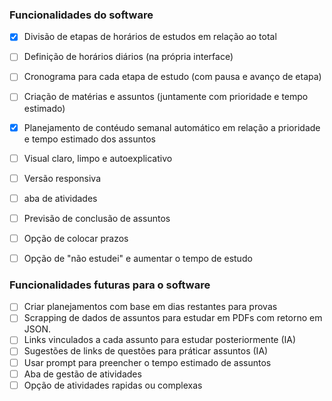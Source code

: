 ### Funcionalidades do software

- [x] Divisão de etapas de horários de estudos em relação ao total
- [ ] Definição de horários diários (na própria interface)
- [ ] Cronograma para cada etapa de estudo (com pausa e avanço de etapa)
- [ ] Criação de matérias e assuntos (juntamente com prioridade e tempo estimado)
- [x] Planejamento de contéudo semanal automático em relação a prioridade e tempo estimado dos assuntos
- [ ] Visual claro, limpo e autoexplicativo
- [ ] Versão responsiva
- [ ] aba de atividades
- [ ] Previsão de conclusão de assuntos
- [ ] Opção de colocar prazos
- [ ] Opção de "não estudei" e aumentar o tempo de estudo


### Funcionalidades futuras para o software

- [ ] Criar planejamentos com base em dias restantes para provas
- [ ] Scrapping de dados de assuntos para estudar em PDFs com retorno em JSON.
- [ ] Links vinculados a cada assunto para estudar posteriormente (IA)
- [ ] Sugestões de links de questões para práticar assuntos (IA)
- [ ] Usar prompt para preencher o tempo estimado de assuntos
- [ ] Aba de gestão de atividades
- [ ] Opção de atividades rapidas ou complexas
